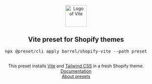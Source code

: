 <p align="center">
  <br />
  <a href="https://preset.dev">
    <img width="70" src="https://vitejs.dev/logo.svg" alt="Logo of Vite">
  </a>
  <br />
</p>

<h2 align="center">Vite preset for Shopify themes</h2>
<pre><div align="center">npx @preset/cli apply barrel/shopify-vite --path preset</div></pre>

<br />

<div align="center">
  This preset installs <a href="https://vitejs.dev">Vite</a> and <a href="https://tailwindcss.com">Tailwind CSS</a> in a fresh Shopify theme.
  <br />
  <a href="https://shopify-vite.barrelny.com">Documentation</a>
  <br />
  <a href="https://preset.dev">About presets</a>
</div>
